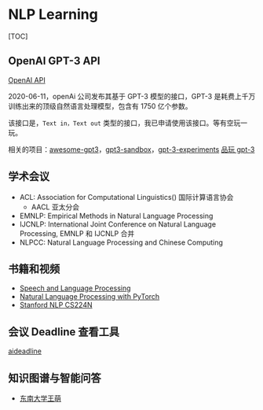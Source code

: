 # NLP Learning

[TOC]

## OpenAI GPT-3 API

[OpenAI API](https://openai.com/blog/openai-api/)

2020-06-11，openAi 公司发布其基于 GPT-3 模型的接口，GPT-3 是耗费上千万训练出来的顶级自然语言处理模型，包含有 1750 亿个参数。

该接口是，`Text in，Text out` 类型的接口，我已申请使用该接口。等有空玩一玩。

相关的项目：[awesome-gpt3](https://github.com/elyase/awesome-gpt3)，[gpt3-sandbox](https://github.com/shreyashankar/gpt3-sandbox)，[gpt-3-experiments](https://github.com/minimaxir/gpt-3-experiments) [品玩 gpt-3](https://www.pingwest.com/a/214772)



## 学术会议

* ACL: Association for Computational Linguistics() 国际计算语言协会
  * AACL 亚太分会
* EMNLP: Empirical Methods in Natural Language Processing
* IJCNLP: International Joint Conference on Natural Language Processing, EMNLP 和 IJCNLP 合并
* NLPCC: Natural Language Processing and Chinese Computing

## 书籍和视频

* [Speech and Language Processing](<https://web.stanford.edu/~jurafsky/slp3/>)
* [Natural Language Processing with PyTorch](<https://www.pdfdrive.com/natural-language-processing-with-pytorch-build-intelligent-language-applications-using-deep-learning-e188037921.html>)
* [Stanford NLP CS224N](<https://www.bilibili.com/video/av13383754>)

## 会议 Deadline 查看工具

[aideadline](<https://aideadlin.es/?sub=ML,CV,NLP,RO,SP,DM>)

## 知识图谱与智能问答

* [东南大学王萌](https://pan.baidu.com/s/1pxIN7KiFooyL1tUdSZFeSw)

